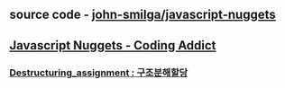 ## source code - [john-smilga/javascript-nuggets](https://github.com/john-smilga/javascript-nuggets)

## [Javascript Nuggets - Coding Addict](https://www.youtube.com/playlist?list=PLnHJACx3NwAfRUcuKaYhZ6T5NRIpzgNGJ)

### [Destructuring_assignment : 구조분해할당](https://developer.mozilla.org/ko/docs/Web/JavaScript/Reference/Operators/Destructuring_assignment)

